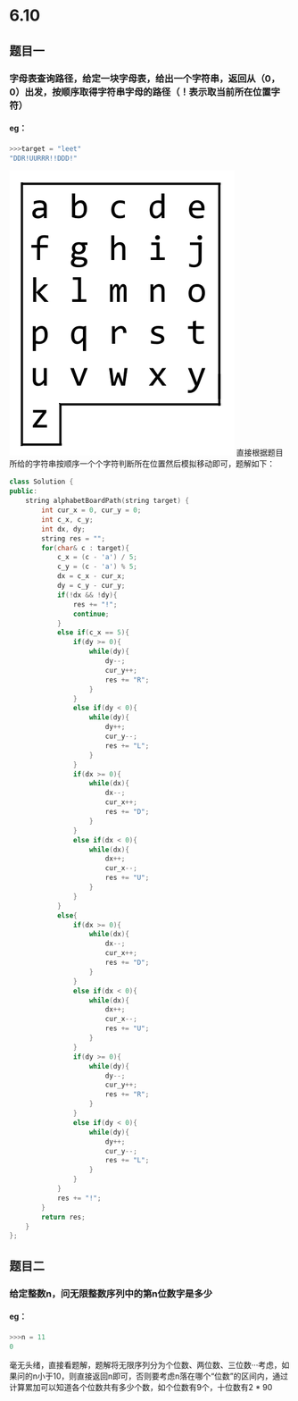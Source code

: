 # 6.10
## 题目一
### 字母表查询路径，给定一块字母表，给出一个字符串，返回从（0，0）出发，按顺序取得字符串字母的路径（！表示取当前所在位置字符）
#### eg：
```c++
>>>target = "leet"
"DDR!UURRR!!DDD!"
```
![输入图片说明](/imgs/2025-06-10/96VhH0XrmcMFYoO5.png)
直接根据题目所给的字符串按顺序一个个字符判断所在位置然后模拟移动即可，题解如下：
```c++
class Solution {
public:
    string alphabetBoardPath(string target) {
        int cur_x = 0, cur_y = 0;
        int c_x, c_y;
        int dx, dy;
        string res = "";
        for(char& c : target){
            c_x = (c - 'a') / 5;
            c_y = (c - 'a') % 5;
            dx = c_x - cur_x;
            dy = c_y - cur_y;
            if(!dx && !dy){
                res += "!";
                continue;
            }
            else if(c_x == 5){
                if(dy >= 0){
                    while(dy){
                        dy--;
                        cur_y++;
                        res += "R";
                    }
                }
                else if(dy < 0){
                    while(dy){
                        dy++;
                        cur_y--;
                        res += "L";
                    }
                }
                if(dx >= 0){
                    while(dx){
                        dx--;
                        cur_x++;
                        res += "D";
                    }
                }
                else if(dx < 0){
                    while(dx){
                        dx++;
                        cur_x--;
                        res += "U";
                    }
                }
            }
            else{
                if(dx >= 0){
                    while(dx){
                        dx--;
                        cur_x++;
                        res += "D";
                    }
                }
                else if(dx < 0){
                    while(dx){
                        dx++;
                        cur_x--;
                        res += "U";
                    }
                }
                if(dy >= 0){
                    while(dy){
                        dy--;
                        cur_y++;
                        res += "R";
                    }
                }
                else if(dy < 0){
                    while(dy){
                        dy++;
                        cur_y--;
                        res += "L";
                    }
                }
            }
            res += "!";
        }
        return res;
    }
};
```
## 题目二
### 给定整数n，问无限整数序列中的第n位数字是多少
#### eg：
```c++
>>>n = 11
0
```
毫无头绪，直接看题解，题解将无限序列分为个位数、两位数、三位数···考虑，如果问的n小于10，则直接返回n即可，否则要考虑n落在哪个“位数”的区间内，通过计算累加可以知道各个位数共有多少个数，如个位数有9个，十位数有2 * 90
<!--stackedit_data:
eyJoaXN0b3J5IjpbLTUwOTE5OTUzNSwxMzQxNzgzNiwyMDg4MT
c0NjM3XX0=
-->